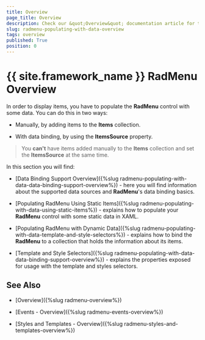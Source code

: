 ```yaml
---
title: Overview
page_title: Overview
description: Check our &quot;Overview&quot; documentation article for the RadMenu {{ site.framework_name }} control.
slug: radmenu-populating-with-data-overview
tags: overview
published: True
position: 0
---
```


# {{ site.framework_name }} RadMenu Overview

In order to display items, you have to populate the __RadMenu__ control with some data. You can do this in two ways:

* Manually, by adding items to the __Items__ collection. 

* With data binding, by using the __ItemsSource__ property.

>You __can't__ have items added manually to the __Items__ collection and set the __ItemsSource__ at the same time.

In this section you will find:

* [Data Binding Support Overview]({%slug radmenu-populating-with-data-data-binding-support-overview%}) - here you will find information about the supported data sources and __RadMenu__'s data binding basics.

* [Populating RadMenu Using Static Items]({%slug radmenu-populating-with-data-using-static-items%}) - explains how to populate your __RadMenu__ control with some static data in XAML.

* [Populating RadMenu with Dynamic Data]({%slug radmenu-populating-with-data-template-and-style-selectors%}) - explains how to bind the __RadMenu__ to a collection that holds the information about its items.

* [Template and Style Selectors]({%slug radmenu-populating-with-data-data-binding-support-overview%}) - explains the properties exposed for usage with the template and styles selectors.

## See Also

 * [Overview]({%slug radmenu-overview%})

 * [Events - Overview]({%slug radmenu-events-overview%})

 * [Styles and Templates - Overview]({%slug radmenu-styles-and-templates-overview%})
